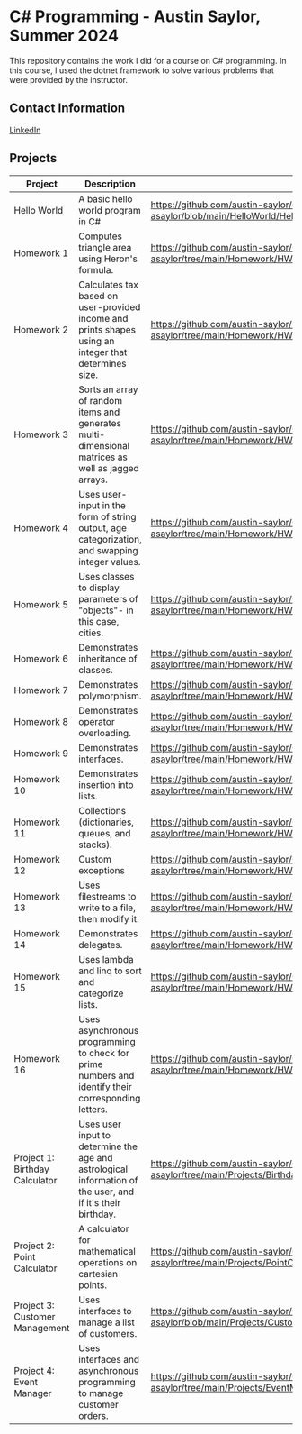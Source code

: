 # C# Programming - Austin Saylor, Summer 2024

This repository contains the work I did for a course on C# programming. In this course, I used the dotnet framework to solve various problems that were provided by the instructor.

## Contact Information
[LinkedIn]

## Projects

| Project    | Description                                   | Link                                                                                |
| ------------- | --------------------------------------------- | ----------------------------------------------------------------------------------- |
| Hello World   | A basic hello world program in C#             | https://github.com/austin-saylor/C-Sharp-Programming-asaylor/blob/main/HelloWorld/Hello.cs |
| Homework 1    | Computes triangle area using Heron's formula. | https://github.com/austin-saylor/C-Sharp-Programming-asaylor/tree/main/Homework/HW1 |
| Homework 2    | Calculates tax based on user-provided income and prints shapes using an integer that determines size. | https://github.com/austin-saylor/C-Sharp-Programming-asaylor/tree/main/Homework/HW2 |
| Homework 3    | Sorts an array of random items and generates multi-dimensional matrices as well as jagged arrays. | https://github.com/austin-saylor/C-Sharp-Programming-asaylor/tree/main/Homework/HW3 |
| Homework 4    | Uses user-input in the form of string output, age categorization, and swapping integer values. | https://github.com/austin-saylor/C-Sharp-Programming-asaylor/tree/main/Homework/HW4 |
| Homework 5    | Uses classes to display parameters of "objects"- in this case, cities. | https://github.com/austin-saylor/C-Sharp-Programming-asaylor/tree/main/Homework/HW5 |
| Homework 6    | Demonstrates inheritance of classes. | https://github.com/austin-saylor/C-Sharp-Programming-asaylor/tree/main/Homework/HW6 |
| Homework 7    | Demonstrates polymorphism. | https://github.com/austin-saylor/C-Sharp-Programming-asaylor/tree/main/Homework/HW7 |
| Homework 8    | Demonstrates operator overloading. | https://github.com/austin-saylor/C-Sharp-Programming-asaylor/tree/main/Homework/HW8 |
| Homework 9    | Demonstrates interfaces. | https://github.com/austin-saylor/C-Sharp-Programming-asaylor/tree/main/Homework/HW9 |
| Homework 10   | Demonstrates insertion into lists. | https://github.com/austin-saylor/C-Sharp-Programming-asaylor/tree/main/Homework/HW10 |
| Homework 11   | Collections (dictionaries, queues, and stacks). | https://github.com/austin-saylor/C-Sharp-Programming-asaylor/tree/main/Homework/HW11 |
| Homework 12   | Custom exceptions | https://github.com/austin-saylor/C-Sharp-Programming-asaylor/tree/main/Homework/HW12 |
| Homework 13   | Uses filestreams to write to a file, then modify it. | https://github.com/austin-saylor/C-Sharp-Programming-asaylor/tree/main/Homework/HW13 |
| Homework 14   | Demonstrates delegates. | https://github.com/austin-saylor/C-Sharp-Programming-asaylor/tree/main/Homework/HW14 |
| Homework 15   | Uses lambda and linq to sort and categorize lists. | https://github.com/austin-saylor/C-Sharp-Programming-asaylor/tree/main/Homework/HW15 |
| Homework 16   | Uses asynchronous programming to check for prime numbers and identify their corresponding letters. | https://github.com/austin-saylor/C-Sharp-Programming-asaylor/tree/main/Homework/HW16 |
| Project 1: Birthday Calculator | Uses user input to determine the age and astrological information of the user, and if it's their birthday. | https://github.com/austin-saylor/C-Sharp-Programming-asaylor/tree/main/Projects/BirthdayCalculator |
| Project 2: Point Calculator | A calculator for mathematical operations on cartesian points. | https://github.com/austin-saylor/C-Sharp-Programming-asaylor/tree/main/Projects/PointCalculator |
| Project 3: Customer Management | Uses interfaces to manage a list of customers. | https://github.com/austin-saylor/C-Sharp-Programming-asaylor/blob/main/Projects/CustomerManagement/CustomerManagement.cs |
| Project 4: Event Manager | Uses interfaces and asynchronous programming to manage customer orders. | https://github.com/austin-saylor/C-Sharp-Programming-asaylor/tree/main/Projects/EventManager |

[LinkedIn]: https://www.linkedin.com/in/austin-saylor-08b1a4209/